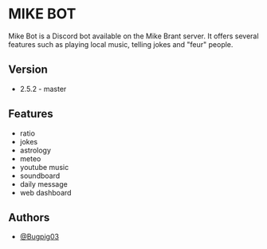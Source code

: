 
# MIKE BOT

Mike Bot is a Discord bot available on the Mike Brant server. It offers several features such as playing local music, telling jokes and "feur" people.




## Version
- 2.5.2 - master

## Features

- ratio
- jokes
- astrology 
- meteo
- youtube music
- soundboard
- daily message
- web dashboard


## Authors

- [@Bugpig03](https://www.github.com/Bugpig03)

